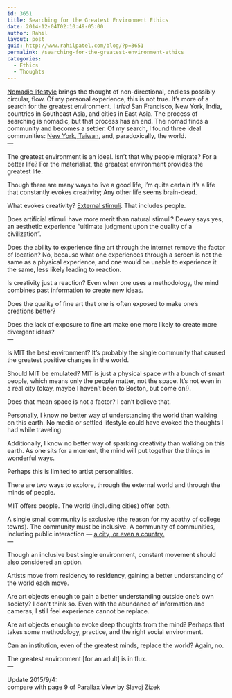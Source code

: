 ```yaml
---
id: 3651
title: Searching for the Greatest Environment Ethics
date: 2014-12-04T02:10:49-05:00
author: Rahil
layout: post
guid: http://www.rahilpatel.com/blog/?p=3651
permalink: /searching-for-the-greatest-environment-ethics
categories:
  - Ethics
  - Thoughts
---
```

[Nomadic lifestyle](http://www.rahilpatel.com/blog/the-life-of-a-nomadic-schizoid "The Life of a Nomadic Schizoid") brings the thought of non-directional, endless possibly circular, flow. Of my personal experience, this is not true. It&#8217;s more of a search for the greatest environment. I _tried_ San Francisco, New York, India, countries in Southeast Asia, and cities in East Asia. The process of searching is nomadic, but that process has an end. The nomad finds a community and becomes a settler. Of my search, I found three ideal communities: [New York, Taiwan](http://www.rahilpatel.com/blog/new-york-and-taiwan "New York and Taiwan"), and, paradoxically, the world.  
&#8212;

The greatest environment is an ideal. Isn&#8217;t that why people migrate? For a better life? For the materialist, the greatest environment provides the greatest life.

Though there are many ways to live a good life, I&#8217;m quite certain it&#8217;s a life that constantly evokes creativity; Any other life seems brain-dead.

What evokes creativity? [External stimuli](http://www.rahilpatel.com/blog/creativity-external-stimuli-cities-and-suburbs "Creativity, External Stimuli, Cities, and Suburbs"). That includes people.

Does artificial stimuli have more merit than natural stimuli? Dewey says yes, an aesthetic experience &#8220;ultimate judgment upon the quality of a civilization&#8221;.

Does the ability to experience fine art through the internet remove the factor of location? No, because what one experiences through a screen is not the same as a physical experience, and one would be unable to experience it the same, less likely leading to reaction.

Is creativity just a reaction? Even when one uses a methodology, the mind combines past information to create new ideas.

Does the quality of fine art that one is often exposed to make one&#8217;s creations better?

Does the lack of exposure to fine art make one more likely to create more divergent ideas?  
&#8212;

Is MIT the best environment? It&#8217;s probably the single community that caused the greatest positive changes in the world.

Should MIT be emulated? MIT is just a physical space with a bunch of smart people, which means only the people matter, not the space. It&#8217;s not even in a real city (okay, maybe I haven&#8217;t been to Boston, but come on!).

Does that mean space is not a factor? I can&#8217;t believe that.

Personally, I know no better way of understanding the world than walking on this earth. No media or settled lifestyle could have evoked the thoughts I had while traveling.

Additionally, I know no better way of sparking creativity than walking on this earth. As one sits for a moment, the mind will put together the things in wonderful ways.

Perhaps this is limited to artist personalities.

There are two ways to explore, through the external world and through the minds of people.

MIT offers people. The world (including cities) offer both.

A single small community is exclusive (the reason for my apathy of college towns). The community must be inclusive. A community of communities, including public interaction &#8212; [a city, or even a country.](http://www.rahilpatel.com/blog/new-york-and-taiwan "New York and Taiwan")  
&#8212;

Though an inclusive best single environment, constant movement should also considered an option.

Artists move from residency to residency, gaining a better understanding of the world each move.

Are art objects enough to gain a better understanding outside one&#8217;s own society? I don&#8217;t think so. Even with the abundance of information and cameras, I still feel experience cannot be replace.

Are art objects enough to evoke deep thoughts from the mind? Perhaps that takes some methodology, practice, and the right social environment.

Can an institution, even of the greatest minds, replace the world? Again, no.

The greatest environment [for an adult] is in flux.  
&#8212;

Update 2015/9/4:  
compare with page 9 of Parallax View by Slavoj Zizek